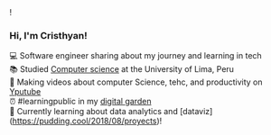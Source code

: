 <!--
## Hi there 👋
**cris-pevi/cris-pevi** is a ✨ _special_ ✨ repository because its `README.md` (this file) appears on your GitHub profile.

Here are some ideas to get you started:

- 🔭 I’m currently working on ...
- 🌱 I’m currently learning ...
- 👯 I’m looking to collaborate on ...
- 🤔 I’m looking for help with ...
- 💬 Ask me about ...
- 📫 How to reach me: ...
- 😄 Pronouns: ...
- ⚡ Fun fact: ...
-->

<!-- Level 1: Simple bio ans Stats -->!

### Hi, I'm Cristhyan!
💻 Software engineer sharing about my journey and learning in tech </br>
📚 Studied [Computer science](https://portal.uni.edu.pe/index.php/facultades/ciencias/ciencia-de-la-computacion) at the University of Lima, Peru</br>
🎨 Making videos about computer Science, tehc,  and productivity on [Yputube](https://portal.uni.edu.pe/index.php/facultades/ciencias/ciencia-de-la-computacion)</br>
⏰ #learningpublic in my [digital garden](https://magdelinehuang.com/)</br>
🥢 Currently learning about data analytics and [dataviz] (https://pudding.cool/2018/08/proyects)!</br>
